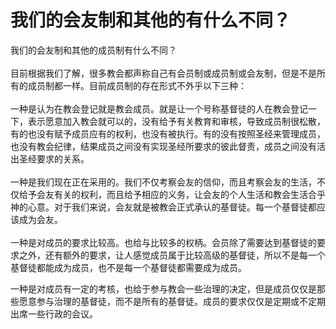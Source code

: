 # 我们的会友制和其他的有什么不同？



<p>我们的会友制和其他的成员制有什么不同？<br />
&nbsp;<br />
目前根据我们了解，很多教会都声称自己有会员制或成员制或会友制，但是不是所有的成员制都一样。目前成员制的存在形式不外乎以下三种：<br />
&nbsp;<br />
一种是认为在教会登记就是教会成员。就是让一个号称基督徒的人在教会登记一下，表示愿意加入教会就可以的，没有给予有关教育和审核，导致成员制很松散，有的也没有赋予成员应有的权利，也没有被执行。有的没有按照圣经来管理成员，也没有教会纪律，结果成员之间没有实现圣经所要求的彼此督责，成员之间没有活出圣经要求的关系。<br />
&nbsp;<br />
一种是我们现在正在采用的。我们不仅考察会友的信仰，而且考察会友的生活，不仅给予会友有关的权利，而且给予相应的义务，让会友的个人生活和教会生活合乎神的心意。对于我们来说，会友就是被教会正式承认的基督徒。每一个基督徒都应该成为会友。<br />
&nbsp;<br />
一种是对成员的要求比较高。也给与比较多的权柄。会员除了需要达到基督徒的要求之外，还有额外的要求，让人感觉成员属于比较高级的基督徒，所以不是每一个基督徒都能成为成员，也不是每一个基督徒都需要成为成员。</p>

<p>一种是对成员有一定的考核，也给于参与教会一些治理的决定，但是成员仅仅是那些愿意参与治理的基督徒，而不是所有的基督徒。成员的要求仅仅是定期或不定期出席一些行政的会议。<br />
&nbsp;</p>